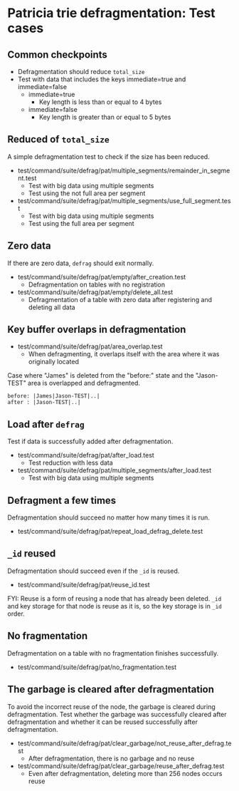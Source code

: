 # Patricia trie defragmentation: Test cases

## Common checkpoints

* Defragmentation should reduce `total_size`
* Test with data that includes the keys immediate=true and immediate=false
  * immediate=true
    * Key length is less than or equal to 4 bytes
  * immediate=false
    * Key length is greater than or equal to 5 bytes

## Reduced of `total_size`

A simple defragmentation test to check if the size has been reduced.

* test/command/suite/defrag/pat/multiple_segments/remainder_in_segment.test
  * Test with big data using multiple segments
  * Test using the not full area per segment
* test/command/suite/defrag/pat/multiple_segments/use_full_segment.test
  * Test with big data using multiple segments
  * Test using the full area per segment

## Zero data

If there are zero data, `defrag` should exit normally.

* test/command/suite/defrag/pat/empty/after_creation.test
  * Defragmentation on tables with no registration
* test/command/suite/defrag/pat/empty/delete_all.test
  * Defragmentation of a table with zero data after registering and deleting all data

## Key buffer overlaps in defragmentation

* test/command/suite/defrag/pat/area_overlap.test
  * When defragmenting, it overlaps itself with the area where it was originally located

Case where "James" is deleted from the "before:" state and the "Jason-TEST" area is overlapped and defragmented.

```
before: |James|Jason-TEST|..|
after : |Jason-TEST|..|
```

## Load after `defrag`

Test if data is successfully added after defragmentation.

* test/command/suite/defrag/pat/after_load.test
  * Test reduction with less data
* test/command/suite/defrag/pat/multiple_segments/after_load.test
  * Test with big data using multiple segments

## Defragment a few times

Defragmentation should succeed no matter how many times it is run.

* test/command/suite/defrag/pat/repeat_load_defrag_delete.test

## `_id` reused

Defragmentation should succeed even if the `_id` is reused.

* test/command/suite/defrag/pat/reuse_id.test

FYI:
Reuse is a form of reusing a node that has already been deleted.
`_id` and key storage for that node is reuse as it is, so the key storage is in `_id` order.

## No fragmentation

Defragmentation on a table with no fragmentation finishes successfully.

* test/command/suite/defrag/pat/no_fragmentation.test

## The garbage is cleared after defragmentation

To avoid the incorrect reuse of the node, the garbage is cleared during defragmentation.
Test whether the garbage was successfully cleared after defragmentation
and whether it can be reused successfully after defragmentation.

* test/command/suite/defrag/pat/clear_garbage/not_reuse_after_defrag.test
  * After defragmentation, there is no garbage and no reuse
* test/command/suite/defrag/pat/clear_garbage/reuse_after_defrag.test
  * Even after defragmentation, deleting more than 256 nodes occurs reuse
